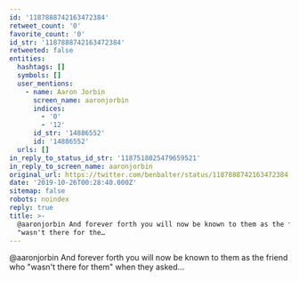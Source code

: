 ```yaml
---
id: '1187888742163472384'
retweet_count: '0'
favorite_count: '0'
id_str: '1187888742163472384'
retweeted: false
entities:
  hashtags: []
  symbols: []
  user_mentions:
    - name: Aaron Jorbin
      screen_name: aaronjorbin
      indices:
        - '0'
        - '12'
      id_str: '14886552'
      id: '14886552'
  urls: []
in_reply_to_status_id_str: '1187518025479659521'
in_reply_to_screen_name: aaronjorbin
original_url: https://twitter.com/benbalter/status/1187888742163472384
date: '2019-10-26T00:28:40.000Z'
sitemap: false
robots: noindex
reply: true
title: >-
  @aaronjorbin And forever forth you will now be known to them as the friend who
  "wasn't there for the…
---
```


@aaronjorbin And forever forth you will now be known to them as the friend who "wasn't there for them" when they asked...